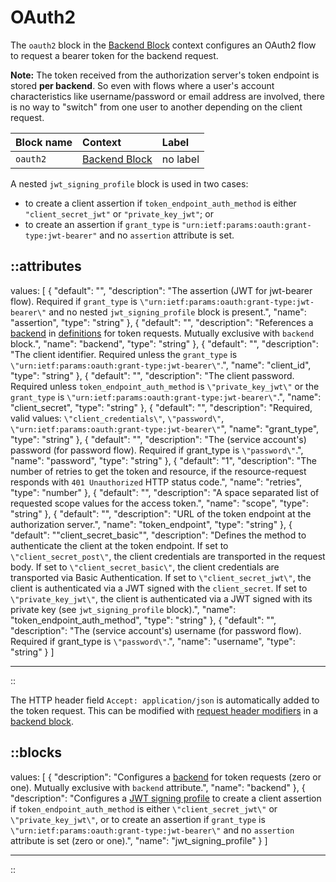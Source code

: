 # OAuth2

The `oauth2` block in the [Backend Block](/configuration/block/backend) context configures an OAuth2 flow to request a bearer token for the backend request.

**Note:** The token received from the authorization server's token endpoint is stored **per backend**. So even with flows where a user's account characteristics like username/password or email address are involved, there is no way to "switch" from one user to another depending on the client request.

| Block name | Context                                       | Label    |
|:-----------|:----------------------------------------------|:---------|
| `oauth2`   | [Backend Block](/configuration/block/backend) | no label |

A nested `jwt_signing_profile` block is used in two cases:
* to create a client assertion if `token_endpoint_auth_method` is either `"client_secret_jwt"` or `"private_key_jwt"`; or
* to create an assertion if `grant_type` is `"urn:ietf:params:oauth:grant-type:jwt-bearer"` and no `assertion` attribute is set.

::attributes
---
values: [
  {
    "default": "",
    "description": "The assertion (JWT for jwt-bearer flow). Required if `grant_type` is `\"urn:ietf:params:oauth:grant-type:jwt-bearer\"` and no nested `jwt_signing_profile` block is present.",
    "name": "assertion",
    "type": "string"
  },
  {
    "default": "",
    "description": "References a [backend](/configuration/block/backend) in [definitions](/configuration/block/definitions) for token requests. Mutually exclusive with `backend` block.",
    "name": "backend",
    "type": "string"
  },
  {
    "default": "",
    "description": "The client identifier. Required unless the `grant_type` is `\"urn:ietf:params:oauth:grant-type:jwt-bearer\"`.",
    "name": "client_id",
    "type": "string"
  },
  {
    "default": "",
    "description": "The client password. Required unless `token_endpoint_auth_method` is `\"private_key_jwt\"` or the `grant_type` is `\"urn:ietf:params:oauth:grant-type:jwt-bearer\"`.",
    "name": "client_secret",
    "type": "string"
  },
  {
    "default": "",
    "description": "Required, valid values: `\"client_credentials\"`, `\"password\"`, `\"urn:ietf:params:oauth:grant-type:jwt-bearer\"`",
    "name": "grant_type",
    "type": "string"
  },
  {
    "default": "",
    "description": "The (service account's) password (for password flow). Required if grant_type is `\"password\"`.",
    "name": "password",
    "type": "string"
  },
  {
    "default": "1",
    "description": "The number of retries to get the token and resource, if the resource-request responds with `401 Unauthorized` HTTP status code.",
    "name": "retries",
    "type": "number"
  },
  {
    "default": "",
    "description": "A space separated list of requested scope values for the access token.",
    "name": "scope",
    "type": "string"
  },
  {
    "default": "",
    "description": "URL of the token endpoint at the authorization server.",
    "name": "token_endpoint",
    "type": "string"
  },
  {
    "default": "\"client_secret_basic\"",
    "description": "Defines the method to authenticate the client at the token endpoint. If set to `\"client_secret_post\"`, the client credentials are transported in the request body. If set to `\"client_secret_basic\"`, the client credentials are transported via Basic Authentication. If set to `\"client_secret_jwt\"`, the client is authenticated via a JWT signed with the `client_secret`. If set to `\"private_key_jwt\"`, the client is authenticated via a JWT signed with its private key (see `jwt_signing_profile` block).",
    "name": "token_endpoint_auth_method",
    "type": "string"
  },
  {
    "default": "",
    "description": "The (service account's) username (for password flow). Required if grant_type is `\"password\"`.",
    "name": "username",
    "type": "string"
  }
]

---
::

The HTTP header field `Accept: application/json` is automatically added to the token request. This can be modified with [request header modifiers](/configuration/modifiers#request-header) in a [backend block](/configuration/block/backend).

::blocks
---
values: [
  {
    "description": "Configures a [backend](/configuration/block/backend) for token requests (zero or one). Mutually exclusive with `backend` attribute.",
    "name": "backend"
  },
  {
    "description": "Configures a [JWT signing profile](/configuration/block/jwt_signing_profile) to create a client assertion if `token_endpoint_auth_method` is either `\"client_secret_jwt\"` or `\"private_key_jwt\"`, or to create an assertion if `grant_type` is `\"urn:ietf:params:oauth:grant-type:jwt-bearer\"` and no `assertion` attribute is set (zero or one).",
    "name": "jwt_signing_profile"
  }
]

---
::
